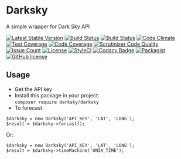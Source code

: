 # Darksky
A simple wrapper for Dark Sky API

[![Latest Stable Version](https://poser.pugx.org/darksky/darksky/v/stable)](https://packagist.org/packages/darksky/darksky)
[![Build Status](https://travis-ci.org/iranianpep/darksky.svg?branch=master)](https://travis-ci.org/iranianpep/darksky)
[![Build Status](https://scrutinizer-ci.com/g/iranianpep/darksky/badges/build.png?b=master)](https://scrutinizer-ci.com/g/iranianpep/darksky/build-status/master)
[![Code Climate](https://codeclimate.com/github/iranianpep/darksky/badges/gpa.svg)](https://codeclimate.com/github/iranianpep/darksky)
[![Test Coverage](https://codeclimate.com/github/iranianpep/darksky/badges/coverage.svg)](https://codeclimate.com/github/iranianpep/darksky/coverage)
[![Code Coverage](https://scrutinizer-ci.com/g/iranianpep/darksky/badges/coverage.png?b=master)](https://scrutinizer-ci.com/g/iranianpep/darksky/?branch=master)
[![Scrutinizer Code Quality](https://scrutinizer-ci.com/g/iranianpep/darksky/badges/quality-score.png?b=master)](https://scrutinizer-ci.com/g/iranianpep/darksky/?branch=master)
[![Issue Count](https://codeclimate.com/github/iranianpep/darksky/badges/issue_count.svg)](https://codeclimate.com/github/iranianpep/darksky)
[![License](https://poser.pugx.org/darksky/darksky/license)](https://packagist.org/packages/darksky/darksky)
[![StyleCI](https://styleci.io/repos/95418474/shield?branch=master)](https://styleci.io/repos/96892746)
[![Codacy Badge](https://api.codacy.com/project/badge/Grade/8575ff8e33034e0a81cedd9464ac359a)](https://www.codacy.com/app/iranianpep/darksky?utm_source=github.com&amp;utm_medium=referral&amp;utm_content=iranianpep/darksky&amp;utm_campaign=Badge_Grade)
[![Packagist](https://img.shields.io/packagist/dt/darksky/darksky.svg)](https://packagist.org/packages/darksky/darksky)
[![GitHub license](https://img.shields.io/badge/license-MIT-blue.svg)](https://raw.githubusercontent.com/iranianpep/darksky/master/LICENSE)

## Usage
- Get the API key
- Install this package in your project:<br> `composer require darksky/darksky`
- To forecast
```
$darksky = new Darksky('API_KEY', 'LAT', 'LONG');
$result = $darksky->forcast();
```

Or:

```
$darksky = new Darksky('API_KEY', 'LAT', 'LONG');
$result = $darksky->timeMachine('UNIX_TIME');
```
